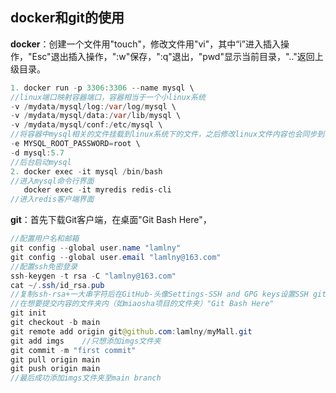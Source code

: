 ## docker和git的使用

**docker**：创建一个文件用"touch"，修改文件用"vi"，其中“i”进入插入操作，"Esc"退出插入操作，":w"保存，":q"退出，"pwd"显示当前目录，".."返回上级目录。

```java
1. docker run -p 3306:3306 --name mysql \
//linux端口映射容器端口，容器相当于一个小linux系统
-v /mydata/mysql/log:/var/log/mysql \
-v /mydata/mysql/data:/var/lib/mysql \
-v /mydata/mysql/conf:/etc/mysql \
//将容器中mysql相关的文件挂载到linux系统下的文件，之后修改linux文件内容也会同步到容器中
-e MYSQL_ROOT_PASSWORD=root \
-d mysql:5.7
//后台启动mysql
2. docker exec -it mysql /bin/bash
//进入mysql命令行界面
   docker exec -it myredis redis-cli
//进入redis客户端界面
```



**git**：首先下载Git客户端，在桌面"Git Bash Here"，

```java
//配置用户名和邮箱
git config --global user.name "lamlny"
git config --global user.email "lamlny@163.com"
//配置ssh免密登录
ssh-keygen -t rsa -C "lamlny@163.com"
cat ~/.ssh/id_rsa.pub
//复制ssh-rsa+一大串字符后在GitHub-头像Settings-SSH and GPG keys设置SSH gitKey
//在想要提交内容的文件夹内（如miaosha项目的文件夹）"Git Bash Here"
git init
git checkout -b main
git remote add origin git@github.com:lamlny/myMall.git
git add imgs	//只想添加imgs文件夹
git commit -m "first commit"
git pull origin main
git push origin main
//最后成功添加imgs文件夹至main branch
```

